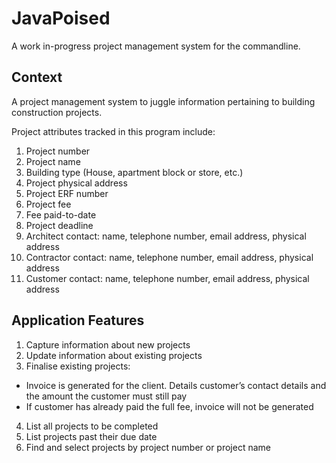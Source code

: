 # JavaPoised

A work in-progress project management system for the commandline.

## Context

A project management system to juggle information pertaining to building construction projects.

Project attributes tracked in this program include:

1. Project number
2. Project name
3. Building type (House, apartment block or store, etc.)
4. Project physical address
5. Project ERF number
6. Project fee
7. Fee paid-to-date
8. Project deadline
9. Architect contact: name, telephone number, email address, physical address
10. Contractor contact: name, telephone number, email address, physical address
11. Customer contact: name, telephone number, email address, physical address

## Application Features

1. Capture information about new projects
2. Update information about existing projects
3. Finalise existing projects:
  - Invoice is generated for the client. Details customer’s contact details and the amount the customer must still pay
  - If customer has already paid the full fee, invoice will not be generated
4. List all projects to be completed
5. List projects past their due date
6. Find and select projects by project number or project name
